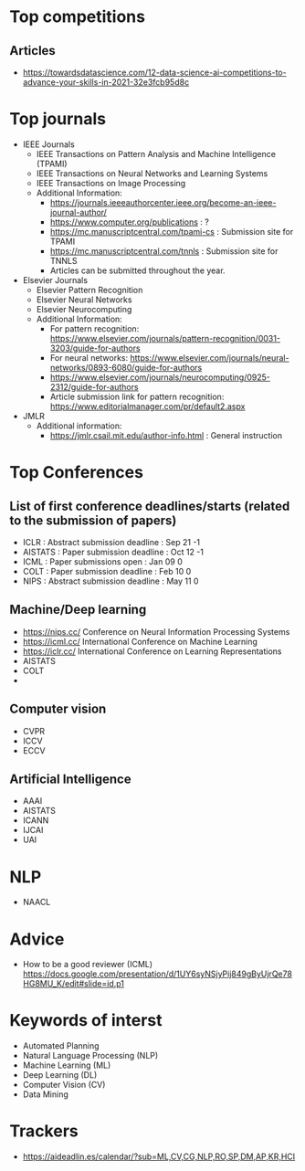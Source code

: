 # Top competitions

## Articles
- https://towardsdatascience.com/12-data-science-ai-competitions-to-advance-your-skills-in-2021-32e3fcb95d8c

# Top journals 
- IEEE Journals
    - IEEE Transactions on Pattern Analysis and Machine Intelligence (TPAMI)
    - IEEE Transactions on Neural Networks and Learning Systems
    - IEEE Transactions on Image Processing
    - Additional Information:
        - https://journals.ieeeauthorcenter.ieee.org/become-an-ieee-journal-author/
        - https://www.computer.org/publications : ?
        - https://mc.manuscriptcentral.com/tpami-cs : Submission site for TPAMI
        - https://mc.manuscriptcentral.com/tnnls : Submission site for TNNLS
        - Articles can be submitted throughout the year. 
- Elsevier Journals
    - Elsevier Pattern Recognition
    - Elsevier Neural Networks
    - Elsevier Neurocomputing
    - Additional Information:
       - For pattern recognition:
        https://www.elsevier.com/journals/pattern-recognition/0031-3203/guide-for-authors
        - For neural networks:
        https://www.elsevier.com/journals/neural-networks/0893-6080/guide-for-authors
        - https://www.elsevier.com/journals/neurocomputing/0925-2312/guide-for-authors
        - Article submission link for pattern recognition: https://www.editorialmanager.com/pr/default2.aspx
- JMLR
    - Additional information:
        - https://jmlr.csail.mit.edu/author-info.html : General instruction

# Top Conferences

## List of first conference deadlines/starts (related to the submission of papers)

- ICLR : Abstract submission deadline : Sep 21 -1  
- AISTATS : Paper submission deadline : Oct 12 -1
- ICML : Paper submissions open : Jan 09 0
- COLT : Paper submission deadline : Feb 10 0
- NIPS : Abstract submission deadline : May 11 0


## Machine/Deep learning
- https://nips.cc/
   Conference on Neural Information Processing Systems
- https://icml.cc/
    International Conference on Machine Learning
- https://iclr.cc/
    International Conference on Learning Representations
- AISTATS
- COLT
-
## Computer vision
- CVPR
- ICCV
- ECCV
## Artificial Intelligence
- AAAI
- AISTATS
- ICANN
- IJCAI
- UAI 
# NLP
- NAACL

# Advice
- How to be a good reviewer (ICML)
    https://docs.google.com/presentation/d/1UY6syNSjyPij849gByUjrQe78HG8MU_K/edit#slide=id.p1

# Keywords of interst
- Automated Planning
- Natural Language Processing (NLP)
- Machine Learning (ML)
- Deep Learning (DL)
- Computer Vision (CV)
- Data Mining

# Trackers
- https://aideadlin.es/calendar/?sub=ML,CV,CG,NLP,RO,SP,DM,AP,KR,HCI
